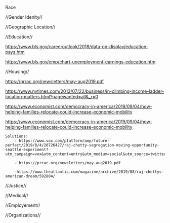 Race 

//Gender Idenity//

//Geographic Location//

//Education//

https://www.bls.gov/careeroutlook/2018/data-on-display/education-pays.htm

https://www.bls.gov/emp/chart-unemployment-earnings-education.htm

//Housing//

https://prrac.org/newsletters/may-aug2019.pdf

https://www.nytimes.com/2013/07/22/business/in-climbing-income-ladder-location-matters.html?pagewanted=all&_r=0

https://www.economist.com/democracy-in-america/2019/09/04/how-helping-families-relocate-could-increase-economic-mobility

https://www.economist.com/democracy-in-america/2019/09/04/how-helping-families-relocate-could-increase-economic-mobility

    Solutions:
        - https://www.vox.com/platform/amp/future-perfect/2019/8/4/20726427/raj-chetty-segregation-moving-opportunity-seattle-experiment?utm_campaign=vox&utm_content=entry&utm_medium=social&utm_source=twitter&__twitter_impression=true

        - https://prrac.org/newsletters/may-aug2019.pdf

        -https://www.theatlantic.com/magazine/archive/2019/08/raj-chettys-american-dream/592804/

//Justice//


//Medical//


//Employement//



//Organizations//



